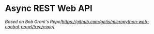 # Async REST Web API
_Based on Bob Grant's Repo[https://github.com/getis/micropython-web-control-panel/tree/main]_
